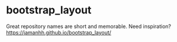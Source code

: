 # bootstrap_layout
Great repository names are short and memorable. Need inspiration? 
https://jamanhh.github.io/bootstrap_layout/
